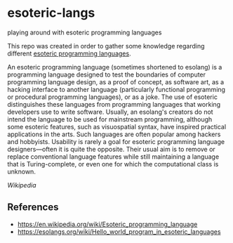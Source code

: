 # esoteric-langs
playing around with esoteric programming languages

This repo was created in order to gather some knowledge regarding different [esoteric programming languages](https://en.wikipedia.org/wiki/Esoteric_programming_language).

An esoteric programming language (sometimes shortened to esolang) is a programming language designed to test 
the boundaries of computer programming language design, as a proof of concept, as software art, 
as a hacking interface to another language (particularly functional programming or procedural programming languages), 
or as a joke. The use of esoteric distinguishes these languages from programming languages that working developers use to write software. 
Usually, an esolang's creators do not intend the language to be used for mainstream programming, although some esoteric features, 
such as visuospatial syntax, have inspired practical applications in the arts. 
Such languages are often popular among hackers and hobbyists.
Usability is rarely a goal for esoteric programming language designers—often it is quite the opposite. 
Their usual aim is to remove or replace conventional language features while still maintaining a language that is Turing-complete, 
or even one for which the computational class is unknown.

*Wikipedia*

References
----------
- https://en.wikipedia.org/wiki/Esoteric_programming_language
- https://esolangs.org/wiki/Hello_world_program_in_esoteric_languages
